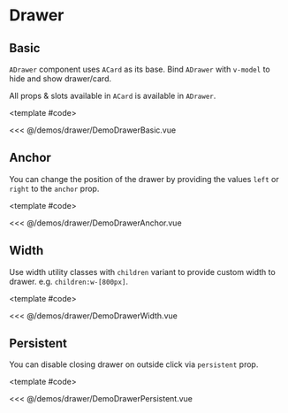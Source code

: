 # Drawer

<!-- 👉 Basic -->
<Demo>

## Basic

`ADrawer` component uses `ACard` as its base. Bind `ADrawer` with `v-model` to hide and show drawer/card.

All props & slots available in `ACard` is available in `ADrawer`.

<DemoDrawerBasic />

<template #code>

<<< @/demos/drawer/DemoDrawerBasic.vue

</template>

</Demo>

<!-- 👉 Anchor -->
<Demo>

## Anchor

You can change the position of the drawer by providing the values `left` or `right` to the `anchor` prop.

<DemoDrawerAnchor />

<template #code>

<<< @/demos/drawer/DemoDrawerAnchor.vue

</template>

</Demo>

<!-- 👉 Width -->
<Demo>

## Width

Use width utility classes with `children` variant to provide custom width to drawer. e.g. `children:w-[800px]`.

<DemoDrawerWidth />

<template #code>

<<< @/demos/drawer/DemoDrawerWidth.vue

</template>

</Demo>

<!-- 👉 Persistent -->
<Demo>

## Persistent

You can disable closing drawer on outside click via `persistent` prop.

<DemoDrawerPersistent />

<template #code>

<<< @/demos/drawer/DemoDrawerPersistent.vue

</template>

</Demo>